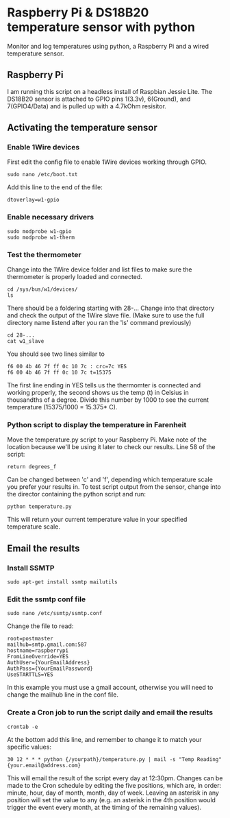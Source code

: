 # Raspberry Pi & DS18B20 temperature sensor with python
Monitor and log temperatures using python, a Raspberry Pi and a wired temperature sensor. 

## Raspberry Pi
I am running this script on a headless install of Raspbian Jessie Lite. The DS18B20 sensor is attached to GPIO pins 1(3.3v), 6(Ground), and 7(GPIO4/Data) and is pulled up with a 4.7kOhm resisitor.

## Activating the temperature sensor
### Enable 1Wire devices
First edit the config file to enable 1Wire devices working through GPIO.

	sudo nano /etc/boot.txt
Add this line to the end of the file:

	dtoverlay=w1-gpio

### Enable necessary drivers

	sudo modprobe w1-gpio
	sudo modprobe w1-therm


### Test the thermometer
Change into the 1Wire device folder and list files to make sure the thermometer is properly loaded and connected.

	cd /sys/bus/w1/devices/
	ls

There should be a foldering starting with 28-... Change into that directory and check the output of the 1Wire slave file. (Make sure to use the full directory name listend after you ran the 'ls' command previously)

	cd 28-...
	cat w1_slave

You should see two lines similar to 
	
	f6 00 4b 46 7f ff 0c 10 7c : crc=7c YES
	f6 00 4b 46 7f ff 0c 10 7c t=15375
The first line ending in YES tells us the thermomter is connected and working properly, the second shows us the temp (t) in Celsius in thousandths of a degree. Divide this number by 1000 to see the current temperature (15375/1000 = 15.375* C). 


### Python script to display the temperature in Farenheit
Move the temperature.py script to your Raspberry Pi. Make note of the location because we'll be using it later to check our results.
Line 58 of the script:

	return degrees_f
	
Can be changed between 'c' and 'f', depending which temperature scale you prefer your results in.
To test script output from the sensor, change into the director containing the python script and run:

	python temperature.py
This will return your current temperature value in your specified temperature scale.


## Email the results
### Install SSMTP

	sudo apt-get install ssmtp mailutils
### Edit the ssmtp conf file
	
	sudo nano /etc/ssmtp/ssmtp.conf
Change the file to read:
	
	root=postmaster
	mailhub=smtp.gmail.com:587
	hostname=raspberrypi
	FromLineOverride=YES
	AuthUser={YourEmailAddress}
	AuthPass={YourEmailPassword}
	UseSTARTTLS=YES

In this example you must use a gmail account, otherwise you will need to change the mailhub line in the conf file.


### Create a Cron job to run the script daily and email the results


	crontab -e
At the bottom add this line, and remember to change it to match your specific values: 
	
	30 12 * * * python {/yourpath}/temperature.py | mail -s "Temp Reading" {your.email@address.com}
	
This will email the result of the script every day at 12:30pm. Changes can be made to the Cron schedule by editing the five positions, which are, in order: minute, hour, day of month, month, day of week. Leaving an asterisk in any position will set the value to any (e.g. an asterisk in the 4th position would trigger the event every month, at the timing of the remaining values).

